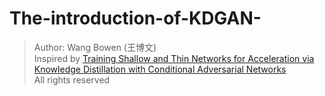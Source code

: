 # The-introduction-of-KDGAN-
> Author: Wang Bowen (王博文)<br>
> Inspired by [Training Shallow and Thin Networks for Acceleration via Knowledge Distillation
with Conditional Adversarial Networks](https://arxiv.org/abs/1709.00513)<br>
> All rights reserved<br>

